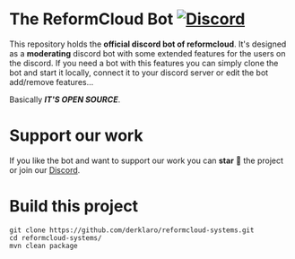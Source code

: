 # The ReformCloud Bot [![Discord](https://img.shields.io/discord/499666347337449472.svg?color=7289DA&label=discord)](https://discord.gg/uskXdVZ)

This repository holds the **official discord bot of reformcloud**. It's designed as a **moderating** discord bot
with some extended features for the users on the discord. If you need a bot with this features you can 
simply clone the bot and start it locally, connect it to your discord server or edit the bot add/remove
features...

Basically ***IT'S OPEN SOURCE***.

# Support our work
If you like the bot and want to support our work you can **star** :star2: the project or join our 
[Discord](https://discord.gg/uskXdVZ).

# Build this project
```
git clone https://github.com/derklaro/reformcloud-systems.git
cd reformcloud-systems/
mvn clean package
```

